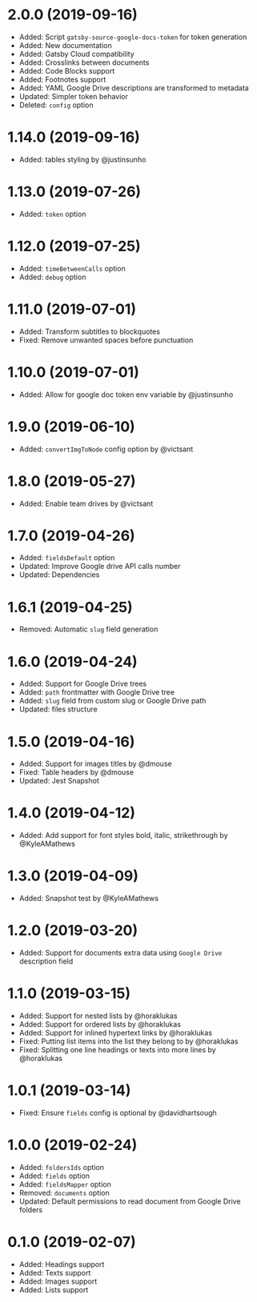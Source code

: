 # 2.0.0 (2019-09-16)

-   Added: Script `gatsby-source-google-docs-token` for token generation
-   Added: New documentation
-   Added: Gatsby Cloud compatibility
-   Added: Crosslinks between documents
-   Added: Code Blocks support
-   Added: Footnotes support
-   Added: YAML Google Drive descriptions are transformed to metadata
-   Updated: Simpler token behavior
-   Deleted: `config` option

# 1.14.0 (2019-09-16)

-   Added: tables styling by @justinsunho

# 1.13.0 (2019-07-26)

-   Added: `token` option

# 1.12.0 (2019-07-25)

-   Added: `timeBetweenCalls` option
-   Added: `debug` option

# 1.11.0 (2019-07-01)

-   Added: Transform subtitles to blockquotes
-   Fixed: Remove unwanted spaces before punctuation

# 1.10.0 (2019-07-01)

-   Added: Allow for google doc token env variable by @justinsunho

# 1.9.0 (2019-06-10)

-   Added: `convertImgToNode` config option by @victsant

# 1.8.0 (2019-05-27)

-   Added: Enable team drives by @victsant

# 1.7.0 (2019-04-26)

-   Added: `fieldsDefault` option
-   Updated: Improve Google drive API calls number
-   Updated: Dependencies

# 1.6.1 (2019-04-25)

-   Removed: Automatic `slug` field generation

# 1.6.0 (2019-04-24)

-   Added: Support for Google Drive trees
-   Added: `path` frontmatter with Google Drive tree
-   Added: `slug` field from custom slug or Google Drive path
-   Updated: files structure

# 1.5.0 (2019-04-16)

-   Added: Support for images titles by @dmouse
-   Fixed: Table headers by @dmouse
-   Updated: Jest Snapshot

# 1.4.0 (2019-04-12)

-   Added: Add support for font styles bold, italic, strikethrough by @KyleAMathews

# 1.3.0 (2019-04-09)

-   Added: Snapshot test by @KyleAMathews

# 1.2.0 (2019-03-20)

-   Added: Support for documents extra data using `Google Drive` description field

# 1.1.0 (2019-03-15)

-   Added: Support for nested lists by @horaklukas
-   Added: Support for ordered lists by @horaklukas
-   Added: Support for inlined hypertext links by @horaklukas
-   Fixed: Putting list items into the list they belong to by @horaklukas
-   Fixed: Splitting one line headings or texts into more lines by @horaklukas

# 1.0.1 (2019-03-14)

-   Fixed: Ensure `fields` config is optional by @davidhartsough

# 1.0.0 (2019-02-24)

-   Added: `foldersIds` option
-   Added: `fields` option
-   Added: `fieldsMapper` option
-   Removed: `documents` option
-   Updated: Default permissions to read document from Google Drive folders

# 0.1.0 (2019-02-07)

-   Added: Headings support
-   Added: Texts support
-   Added: Images support
-   Added: Lists support

